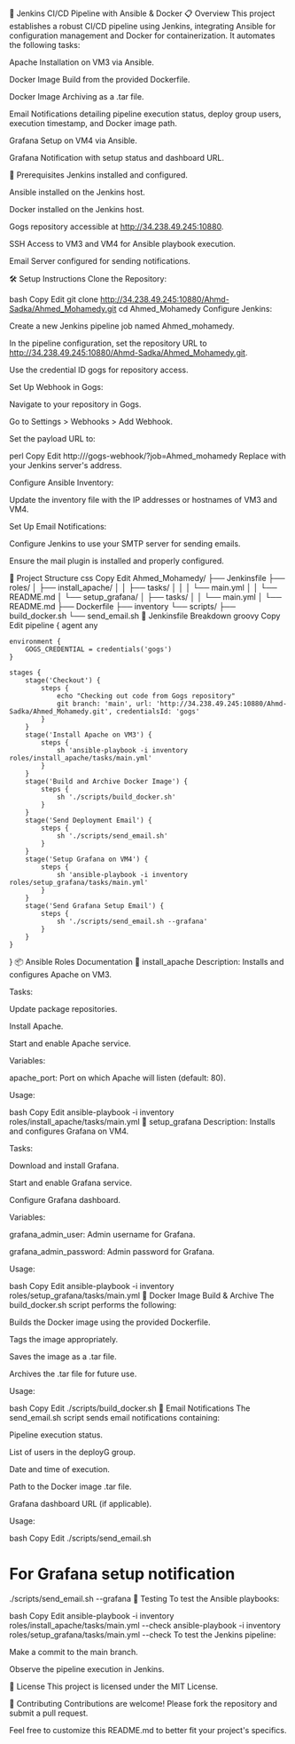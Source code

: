 🚀 Jenkins CI/CD Pipeline with Ansible & Docker
📋 Overview
This project establishes a robust CI/CD pipeline using Jenkins, integrating Ansible for configuration management and Docker for containerization. It automates the following tasks:

Apache Installation on VM3 via Ansible.

Docker Image Build from the provided Dockerfile.

Docker Image Archiving as a .tar file.

Email Notifications detailing pipeline execution status, deploy group users, execution timestamp, and Docker image path.

Grafana Setup on VM4 via Ansible.

Grafana Notification with setup status and dashboard URL.

🧰 Prerequisites
Jenkins installed and configured.

Ansible installed on the Jenkins host.

Docker installed on the Jenkins host.

Gogs repository accessible at http://34.238.49.245:10880.

SSH Access to VM3 and VM4 for Ansible playbook execution.

Email Server configured for sending notifications.

🛠️ Setup Instructions
Clone the Repository:

bash
Copy
Edit
git clone http://34.238.49.245:10880/Ahmd-Sadka/Ahmed_Mohamedy.git
cd Ahmed_Mohamedy
Configure Jenkins:

Create a new Jenkins pipeline job named Ahmed_mohamedy.

In the pipeline configuration, set the repository URL to http://34.238.49.245:10880/Ahmd-Sadka/Ahmed_Mohamedy.git.

Use the credential ID gogs for repository access.

Set Up Webhook in Gogs:

Navigate to your repository in Gogs.

Go to Settings > Webhooks > Add Webhook.

Set the payload URL to:

perl
Copy
Edit
http://<jenkins-server>/gogs-webhook/?job=Ahmed_mohamedy
Replace <jenkins-server> with your Jenkins server's address.

Configure Ansible Inventory:

Update the inventory file with the IP addresses or hostnames of VM3 and VM4.

Set Up Email Notifications:

Configure Jenkins to use your SMTP server for sending emails.

Ensure the mail plugin is installed and properly configured.

📂 Project Structure
css
Copy
Edit
Ahmed_Mohamedy/
├── Jenkinsfile
├── roles/
│   ├── install_apache/
│   │   ├── tasks/
│   │   │   └── main.yml
│   │   └── README.md
│   └── setup_grafana/
│       ├── tasks/
│       │   └── main.yml
│       └── README.md
├── Dockerfile
├── inventory
└── scripts/
    ├── build_docker.sh
    └── send_email.sh
📜 Jenkinsfile Breakdown
groovy
Copy
Edit
pipeline {
    agent any

    environment {
        GOGS_CREDENTIAL = credentials('gogs')
    }

    stages {
        stage('Checkout') {
            steps {
                echo "Checking out code from Gogs repository"
                git branch: 'main', url: 'http://34.238.49.245:10880/Ahmd-Sadka/Ahmed_Mohamedy.git', credentialsId: 'gogs'
            }
        }
        stage('Install Apache on VM3') {
            steps {
                sh 'ansible-playbook -i inventory roles/install_apache/tasks/main.yml'
            }
        }
        stage('Build and Archive Docker Image') {
            steps {
                sh './scripts/build_docker.sh'
            }
        }
        stage('Send Deployment Email') {
            steps {
                sh './scripts/send_email.sh'
            }
        }
        stage('Setup Grafana on VM4') {
            steps {
                sh 'ansible-playbook -i inventory roles/setup_grafana/tasks/main.yml'
            }
        }
        stage('Send Grafana Setup Email') {
            steps {
                sh './scripts/send_email.sh --grafana'
            }
        }
    }
}
📦 Ansible Roles Documentation
📁 install_apache
Description: Installs and configures Apache on VM3.

Tasks:

Update package repositories.

Install Apache.

Start and enable Apache service.

Variables:

apache_port: Port on which Apache will listen (default: 80).

Usage:

bash
Copy
Edit
ansible-playbook -i inventory roles/install_apache/tasks/main.yml
📁 setup_grafana
Description: Installs and configures Grafana on VM4.

Tasks:

Download and install Grafana.

Start and enable Grafana service.

Configure Grafana dashboard.

Variables:

grafana_admin_user: Admin username for Grafana.

grafana_admin_password: Admin password for Grafana.

Usage:

bash
Copy
Edit
ansible-playbook -i inventory roles/setup_grafana/tasks/main.yml
🐳 Docker Image Build & Archive
The build_docker.sh script performs the following:

Builds the Docker image using the provided Dockerfile.

Tags the image appropriately.

Saves the image as a .tar file.

Archives the .tar file for future use.

Usage:

bash
Copy
Edit
./scripts/build_docker.sh
📧 Email Notifications
The send_email.sh script sends email notifications containing:

Pipeline execution status.

List of users in the deployG group.

Date and time of execution.

Path to the Docker image .tar file.

Grafana dashboard URL (if applicable).

Usage:

bash
Copy
Edit
./scripts/send_email.sh
# For Grafana setup notification
./scripts/send_email.sh --grafana
🧪 Testing
To test the Ansible playbooks:

bash
Copy
Edit
ansible-playbook -i inventory roles/install_apache/tasks/main.yml --check
ansible-playbook -i inventory roles/setup_grafana/tasks/main.yml --check
To test the Jenkins pipeline:

Make a commit to the main branch.

Observe the pipeline execution in Jenkins.

📄 License
This project is licensed under the MIT License.

🤝 Contributing
Contributions are welcome! Please fork the repository and submit a pull request.

Feel free to customize this README.md to better fit your project's specifics.